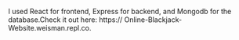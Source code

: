 I used React for frontend, Express for backend, and Mongodb for the database.Check it out here: https://
Online-Blackjack-Website.weisman.repl.co.